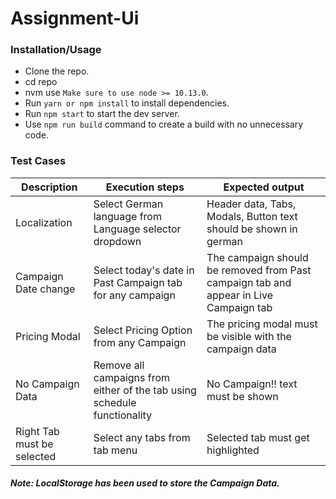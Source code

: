 # Assignment-Ui

### Installation/Usage

- Clone the repo.
- cd repo
- nvm use ```Make sure to use node >= 10.13.0```.
- Run ```yarn or npm install``` to install dependencies.
- Run ``` npm start ``` to start the dev server.
- Use ``` npm run build ``` command to create a build with no unnecessary code.


### Test Cases

|Description | Execution steps | Expected output|
|--- | --- | ---|
|Localization |Select German language from Language selector dropdown | Header data, Tabs, Modals, Button text should be shown in german|
|Campaign Date change | Select today's date in Past Campaign tab for any campaign | The campaign should be removed from Past campaign tab and appear in Live Campaign tab|
|Pricing Modal | Select Pricing Option from any Campaign | The pricing modal must be visible with the campaign data|
|No Campaign Data | Remove all campaigns from either of the tab using schedule functionality | No Campaign!! text must be shown |
|Right Tab must be selected | Select any tabs from tab menu | Selected tab must get highlighted|

##### Note: LocalStorage has been used to store the Campaign Data.


